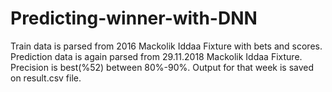 # Predicting-winner-with-DNN
Train data is parsed from 2016 Mackolik Iddaa Fixture with bets and scores.
Prediction data is again parsed from 29.11.2018 Mackolik Iddaa Fixture.
Precision is best(%52) between 80%-90%. Output for that week is saved on result.csv file.
